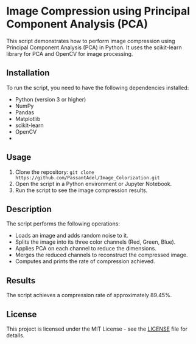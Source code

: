# Image Compression using Principal Component Analysis (PCA)

This script demonstrates how to perform image compression using Principal Component Analysis (PCA) in Python. It uses the scikit-learn library for PCA and OpenCV for image processing.

## Installation

To run the script, you need to have the following dependencies installed:

- Python (version 3 or higher)
- NumPy
- Pandas
- Matplotlib
- scikit-learn
- OpenCV
- 
## Usage

1. Clone the repository: `git clone https://github.com/PassantAdel/Image_Colorization.git`
2. Open the script in a Python environment or Jupyter Notebook.
3. Run the script to see the image compression results.

## Description

The script performs the following operations:

- Loads an image and adds random noise to it.
- Splits the image into its three color channels (Red, Green, Blue).
- Applies PCA on each channel to reduce the dimensions.
- Merges the reduced channels to reconstruct the compressed image.
- Computes and prints the rate of compression achieved.

## Results

The script achieves a compression rate of approximately 89.45%.

## License

This project is licensed under the MIT License - see the [LICENSE](LICENSE) file for details.
